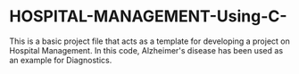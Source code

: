 # HOSPITAL-MANAGEMENT-Using-C-
This is a basic project file that acts as a template for developing a project on Hospital Management. In this code, Alzheimer's disease has been used as an example for Diagnostics.
